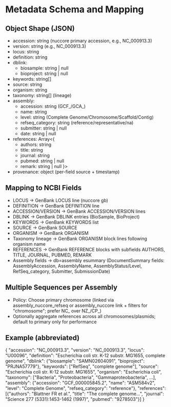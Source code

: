 # Metadata Schema and Mapping

## Object Shape (JSON)
- accession: string (nuccore primary accession, e.g., NC_000913.3)
- version: string (e.g., NC_000913.3)
- locus: string
- definition: string
- dblink:
  - biosample: string | null
  - bioproject: string | null
- keywords: string[]
- source: string
- organism: string
- taxonomy: string[] (lineage)
- assembly:
  - accession: string (GCF_/GCA_)
  - name: string
  - level: string (Complete Genome/Chromosome/Scaffold/Contig)
  - refseq_category: string (reference/representative/na)
  - submitter: string | null
  - date: string | null
- references: Array<{
  - authors: string
  - title: string
  - journal: string
  - pubmed: string | null
  - remark: string | null
}>
- provenance: object (per-field source + timestamp)

## Mapping to NCBI Fields
- LOCUS -> GenBank LOCUS line (nuccore gb)
- DEFINITION -> GenBank DEFINITION line
- ACCESSION/VERSION -> GenBank ACCESSION/VERSION lines
- DBLINK -> GenBank DBLINK entries (BioSample, BioProject)
- KEYWORDS -> GenBank KEYWORDS list
- SOURCE -> GenBank SOURCE
- ORGANISM -> GenBank ORGANISM
- Taxonomy lineage -> GenBank ORGANISM block lines following organism name
- REFERENCES -> GenBank REFERENCE blocks with subfields AUTHORS, TITLE, JOURNAL, PUBMED, REMARK
- Assembly fields -> db=assembly esummary (DocumentSummary fields: AssemblyAccession, AssemblyName, AssemblyStatus/Level, RefSeq_category, Submitter, SubmissionDate)

## Multiple Sequences per Assembly
- Policy: Choose primary chromosome (linked via assembly_nuccore_refseq or assembly_nuccore link + filters for "chromosome"; prefer NC_ over NZ_/CP_)
- Optionally aggregate references across all chromosomes/plasmids; default to primary only for performance

## Example (abbreviated)
{
  "accession": "NC_000913.3",
  "version": "NC_000913.3",
  "locus": "U00096",
  "definition": "Escherichia coli str. K-12 substr. MG1655, complete genome",
  "dblink": {"biosample": "SAMN02604091", "bioproject": "PRJNA57779"},
  "keywords": ["RefSeq", "complete genome"],
  "source": "Escherichia coli str. K-12 substr. MG1655",
  "organism": "Escherichia coli",
  "taxonomy": ["Bacteria", "Proteobacteria", "Gammaproteobacteria", ...],
  "assembly": {"accession": "GCF_000005845.2", "name": "ASM584v2", "level": "Complete Genome", "refseq_category": "reference"},
  "references": [{"authors": "Blattner FR et al.", "title": "The complete genome...", "journal": "Science 277 (5331):1453-1462 (1997)", "pubmed": "9278503"}]
}
